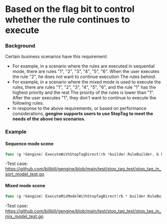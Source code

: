 # Based on the flag bit to control whether the rule continues to execute

### Background
Certain business scenarios have this requirement: <br/>
- For example, in a scenario where the rules are executed in sequential mode, there are rules "1", "2", "3", "4", "5", "6". When the user executes the rule "2", he does not want to continue execution The rules behind.<br/>
- For example, in a scenario where the mixed mode is used to execute the rules, there are rules "1", "2", "3", "4", "5", "6", and the rule "1" has the highest priority and the rest The priority of the rules is lower than "1". After the user executes "1", they don't want to continue to execute the following rules.<br/>
- In response to the above requirements, or based on performance considerations, **gengine supports users to use StopTag to meet the needs of the above two scenarios**.

### Example

#### Sequence mode scene
```go
func (g *Gengine) ExecuteWithStopTagDirect(rb *builder.RuleBuilder, b bool, sTag *Stag) error
```
-Test case: https://github.com/bilibili/gengine/blob/main/test/stop_tag_test/stop_tag_in_sort_model_test.go


#### Mixed mode scene
```go
func (g *Gengine) ExecuteMixModelWithStopTagDirect(rb * builder.RuleBuilder, sTag *Stag)
```

-Test case: https://github.com/bilibili/gengine/blob/main/test/stop_tag_test/stop_tag_in_mix_model_test.go